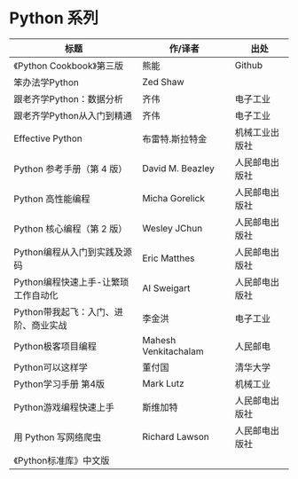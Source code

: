 # Python 系列

| 标题                                 | 作/译者              | 出处           |
| ------------------------------------ | -------------------- | -------------- |
| 《Python Cookbook》第三版            | 熊能                 | Github         |
| 笨办法学Python                       | Zed Shaw             |                |
| 跟老齐学Python：数据分析             | 齐伟                 | 电子工业       |
| 跟老齐学Python从入门到精通           | 齐伟                 | 电子工业       |
| Effective Python                     | 布雷特.斯拉特金      | 机械工业出版社 |
| Python 参考手册（第 4 版）           | David M. Beazley     | 人民邮电出版社 |
| Python 高性能编程                    | Micha Gorelick       | 人民邮电出版社 |
| Python 核心编程（第 2 版）           | Wesley JChun         | 人民邮电出版社 |
| Python编程从入门到实践及源码         | Eric Matthes         | 人民邮电出版社 |
| Python编程快速上手-让繁琐工作自动化  | AI Sweigart          | 人民邮电出版社 |
| Python带我起飞：入门、进阶、商业实战 | 李金洪               | 电子工业       |
| Python极客项目编程                   | Mahesh Venkitachalam | 人民邮电       |
| Python可以这样学                     | 董付国               | 清华大学       |
| Python学习手册 第4版                 | Mark Lutz            | 机械工业       |
| Python游戏编程快速上手               | 斯维加特             | 人民邮电出版社 |
| 用 Python 写网络爬虫                 | Richard Lawson       | 人民邮电出版社 |
| 《Python标准库》中文版               |                      |                |